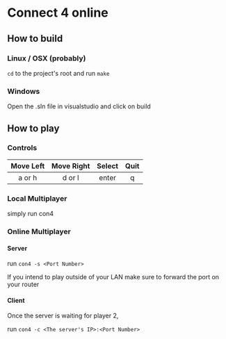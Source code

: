 # Connect 4 online

## How to build

### Linux / OSX (probably)

`cd` to the project's root and run `make`

### Windows

Open the .sln file in visualstudio and click on build

## How to play

### Controls

| Move Left | Move Right | Select | Quit |
|:---------:|:----------:|:------:|:----:|
| a or h | d or l | enter | q |

### Local Multiplayer

simply run con4

### Online Multiplayer

#### Server

run `con4 -s <Port Number>`

If you intend to play outside of your LAN
make sure to forward the port on your router

#### Client

Once the server is waiting for player 2,

run `con4 -c <The server's IP>:<Port Number>`
